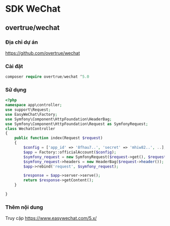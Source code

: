# SDK WeChat

## overtrue/wechat

### Địa chỉ dự án

https://github.com/overtrue/wechat

### Cài đặt

```php
composer require overtrue/wechat ^5.0
```

### Sử dụng

```php
<?php
namespace app\controller;
use support\Request;
use EasyWeChat\Factory;
use Symfony\Component\HttpFoundation\HeaderBag;
use Symfony\Component\HttpFoundation\Request as SymfonyRequest;
class WechatController
{
    public function index(Request $request)
    {
        $config = ['app_id' => '8fhau7..', 'secret' => 'mhiw82..', ..];
        $app = Factory::officialAccount($config);
        $symfony_request = new SymfonyRequest($request->get(), $request->post(), [], $request->cookie(), [], [], $request->rawBody());
        $symfony_request->headers = new HeaderBag($request->header());
        $app->rebind('request', $symfony_request);

        $response = $app->server->serve();
        return $response->getContent();
    }

}
```

### Thêm nội dung

Truy cập https://www.easywechat.com/5.x/
